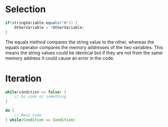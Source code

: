 
# **Selection**

```java
if(stringVariable.equals("N")) {
	OtherVariable = !OtherVariable;
}
```

The equals method compares the string value to the other, whereas the equals operator compares the memory addresses of the two variables. This means the string values could be identical but if they are not from the same memory address it could cause an error in the code.

# **Iteration**

```java
while(condition == false) {
	// Do code or something
}
```

```java
do {
	// Main Code
} while(Condition == Condition)
```



